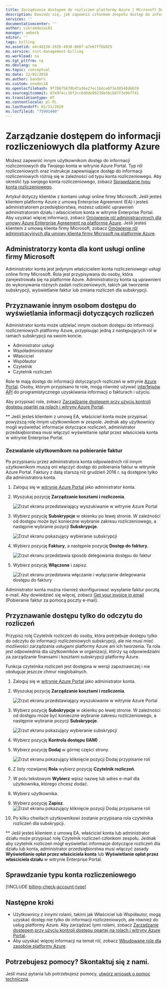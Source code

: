 ```yaml
---
title: Zarządzanie dostępem do rozliczeń platformy Azure | Microsoft Docs
description: Dowiedz się, jak zapewnić członkom zespołu dostęp do informacji rozliczeniowych platformy Azure.
services: ''
documentationcenter: ''
author: vikramdesai01
manager: amberb
editor: ''
tags: billing
ms.assetid: e4c4d136-2826-4938-868f-a7e67ff6b025
ms.service: cost-management-billing
ms.workload: na
ms.tgt_pltfrm: na
ms.devlang: na
ms.topic: conceptual
ms.date: 12/02/2018
ms.author: banders
ms.custom: seodec18
ms.openlocfilehash: 9f78675878bd7a36e27ec1bdce0f3e38540d6039
ms.sourcegitcommit: 67e9f4cc16f2cc6d8de99239b56cb87f3e9bff41
ms.translationtype: HT
ms.contentlocale: pl-PL
ms.lasthandoff: 01/31/2020
ms.locfileid: "75991440"
---
```

# <a name="manage-access-to-billing-information-for-azure"></a>Zarządzanie dostępem do informacji rozliczeniowych dla platformy Azure

Możesz zapewnić innym użytkownikom dostęp do informacji rozliczeniowych dla Twojego konta w witrynie Azure Portal. Typ ról rozliczeniowych oraz instrukcje zapewniające dostęp do informacji rozliczeniowych różnią się w zależności od typu konta rozliczeniowego. Aby określić typ swojego konta rozliczeniowego, zobacz [Sprawdzanie typu konta rozliczeniowego](#check-the-type-of-your-billing-account).

Artykuł dotyczy klientów z kontami usługi online firmy Microsoft. Jeśli jesteś klientem platformy Azure z umową Enterprise Agreement (EA) i jesteś administratorem przedsiębiorstwa, możesz udzielić uprawnień administratorom działu i właścicielom konta w witrynie Enterprise Portal. Aby uzyskać więcej informacji, zobacz [Omówienie ról administracyjnych dla umowy Azure Enterprise Agreement na platformie Azure](understand-ea-roles.md). Jeśli jesteś klientem z umową klienta firmy Microsoft, zobacz [Omówienie ról administracyjnych dla umowy klienta firmy Microsoft na platformie Azure](understand-mca-roles.md).

## <a name="account-administrators-for-microsoft-online-service-program-accounts"></a>Administratorzy konta dla kont usługi online firmy Microsoft

Administrator konta jest jedynym właścicielem konta rozliczeniowego usługi online firmy Microsoft. Rola jest przypisywana do osoby, która zarejestrowała się na platformie Azure. Administratorzy konta są uprawnieni do wykonywania różnych zadań rozliczeniowych, takich jak tworzenie subskrypcji, wyświetlanie faktur lub zmiana rozliczeń dla subskrypcji.

## <a name="give-others-access-to-view-billing-information"></a>Przyznawanie innym osobom dostępu do wyświetlania informacji dotyczących rozliczeń

Administrator konta może udzielać innym osobom dostępu do informacji rozliczeniowych platformy Azure, przypisując jedną z następujących ról w ramach subskrypcji na swoim koncie.

- Administrator usługi
- Współadministrator
- Właściciel
- Współautor
- Czytelnik
- Czytelnik rozliczeń

Role te mają dostęp do informacji dotyczących rozliczeń w witrynie [Azure Portal](https://portal.azure.com/). Osoby, którym przypisano te role, mogą również używać [interfejsów API](usage-rate-card-overview.md) do programistycznego uzyskiwania informacji o fakturach i użyciu.

Aby przypisać role, zobacz [Zarządzanie dostępem przy użyciu kontroli dostępu opartej na rolach i witryny Azure Portal](../../role-based-access-control/role-assignments-portal.md).

** Jeśli jesteś klientem z umową EA, właściciel konta może przypisać powyższą rolę innym użytkownikom w zespole. Jednak aby użytkownicy mogli wyświetlać informacje dotyczące rozliczeń, administrator przedsiębiorstwa musi włączyć wyświetlanie opłat przez właściciela konta w witrynie Enterprise Portal.


### <a name="opt-in"></a> Zezwalanie użytkownikom na pobieranie faktur

Po przypisaniu przez administratora konta odpowiednich ról innym użytkownikom muszą oni włączyć dostęp do pobierania faktur w witrynie Azure Portal. Faktury z datą starszą niż grudzień 2016 r. są dostępne tylko dla administratora konta.

1. Zaloguj się w [witrynie Azure Portal](https://portal.azure.com/) jako administrator konta.

1. Wyszukaj pozycję **Zarządzanie kosztami i rozliczenia**.

    ![Zrzut ekranu przedstawiający wyszukiwanie w witrynie Azure Portal](./media/manage-billing-access/billing-search-cost-management-billing.png)

1. Wybierz pozycję **Subskrypcje** w okienku po lewej stronie. W zależności od dostępu może być konieczne wybranie zakresu rozliczeniowego, a następnie wybranie pozycji **Subskrypcje**.

    ![Zrzut ekranu pokazujący wybieranie subskrypcji](./media/manage-billing-access/billing-select-subscriptions.png)

1. Wybierz pozycję **Faktury**, a następnie pozycję **Dostęp do faktury**.

    ![Zrzut ekranu przedstawia sposób delegowania dostępu do faktur](./media/manage-billing-access/aa-optin01.png)

1. Wybierz pozycję **Włączone** i zapisz.

    ![Zrzut ekranu przedstawia włączanie i wyłączanie delegowania dostępu do faktury](./media/manage-billing-access/aa-optinallow01.png)

Administrator konta można również skonfigurować wysyłanie faktur pocztą e-mail. Aby dowiedzieć się więcej, zobacz [Get your invoice in email](download-azure-invoice-daily-usage-date.md) (Pobieranie faktur za pomocą poczty e-mail).

## <a name="give-read-only-access-to-billing"></a>Przyznawanie dostępu tylko do odczytu do rozliczeń

Przypisz rolę Czytelnik rozliczeń do osoby, która potrzebuje dostępu tylko do odczytu do informacji rozliczeniowych subskrypcji, ale nie musi mieć możliwości zarządzania usługami platformy Azure ani ich tworzenia. Ta rola jest odpowiednia dla użytkowników w organizacji, którzy są odpowiedzialni za zarządzanie finansami i kosztami subskrypcji platformy Azure.

Funkcja czytelnika rozliczeń jest dostępna w wersji zapoznawczej i nie obsługuje jeszcze chmur nieglobalnych.

1. Zaloguj się w [witrynie Azure Portal](https://portal.azure.com/) jako administrator konta.

1. Wyszukaj pozycję **Zarządzanie kosztami i rozliczenia**.

    ![Zrzut ekranu przedstawiający wyszukiwanie w witrynie Azure Portal](./media/manage-billing-access/billing-search-cost-management-billing.png)

1. Wybierz pozycję **Subskrypcje** w okienku po lewej stronie. W zależności od dostępu może być konieczne wybranie zakresu rozliczeniowego, a następnie wybranie pozycji **Subskrypcje**.

    ![Zrzut ekranu pokazujący wybieranie subskrypcji](./media/manage-billing-access/billing-select-subscriptions.png)

1. Wybierz pozycję **Kontrola dostępu (IAM)** .
1. Wybierz pozycję **Dodaj** w górnej części strony.

    ![Zrzut ekranu pokazujący kliknięcie pozycji Dodaj przypisanie roli](./media/manage-billing-access/billing-click-add-role-assignment.png)

1. Z listy rozwijanej **Rola** wybierz pozycję **Czytelnik rozliczeń**.
1. W polu tekstowym **Wybierz** wpisz nazwę lub adres e-mail dla użytkownika, którego chcesz dodać.
1. Wybierz użytkownika.
1. Wybierz pozycję **Zapisz**.
    ![Zrzut ekranu pokazujący kliknięcie pozycji Dodaj przypisanie roli](./media/manage-billing-access/billing-save-role-assignment.png)

1. Po kilku chwilach użytkownikowi zostanie przypisana rola czytelnika rozliczeń dla subskrypcji.

** Jeśli jesteś klientem z umową EA, właściciel konta lub administrator działu może przypisać rolę Czytelnik rozliczeń członkom zespołu. Jednak aby czytelnik rozliczeń mógł wyświetlać informacje dotyczące rozliczeń dla działu lub konta, administrator przedsiębiorstwa musi włączyć zasady **Wyświetlanie opłat przez właściciela konta** lub **Wyświetlanie opłat przez właściciela działu** w witrynie Enterprise Portal.

## <a name="check-the-type-of-your-billing-account"></a>Sprawdzanie typu konta rozliczeniowego
[!INCLUDE [billing-check-account-type](../../../includes/billing-check-account-type.md)]

## <a name="next-steps"></a>Następne kroki

- Użytkownicy z innymi rolami, takimi jak Właściciel lub Współautor, mogą uzyskać dostęp nie tylko do informacji rozliczeniowych, ale również do usług platformy Azure. Aby zarządzać tymi rolami, zobacz [Zarządzanie dostępem przy użyciu kontroli dostępu opartej na rolach i witryny Azure Portal](../../role-based-access-control/role-assignments-portal.md).
- Aby uzyskać więcej informacji na temat ról, zobacz [Wbudowane role dla zasobów platformy Azure](../../role-based-access-control/built-in-roles.md).

## <a name="need-help-contact-us"></a>Potrzebujesz pomocy? Skontaktuj się z nami.

Jeśli masz pytania lub potrzebujesz pomocy, [utwórz wniosek o pomoc techniczną](https://go.microsoft.com/fwlink/?linkid=2083458).

